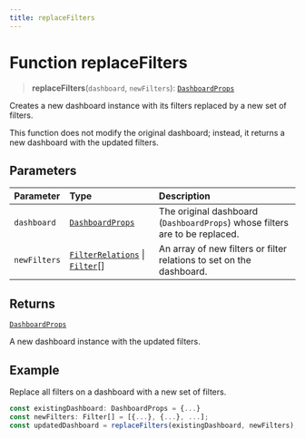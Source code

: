 ```yaml
---
title: replaceFilters
---
```


# Function replaceFilters

> **replaceFilters**(`dashboard`, `newFilters`): [`DashboardProps`](../../../../sdk-ui/interfaces/interface.DashboardProps.md)

Creates a new dashboard instance with its filters replaced by a new set of filters.

This function does not modify the original dashboard; instead, it returns a new dashboard with the updated filters.

## Parameters

| Parameter | Type | Description |
| :------ | :------ | :------ |
| `dashboard` | [`DashboardProps`](../../../../sdk-ui/interfaces/interface.DashboardProps.md) | The original dashboard (`DashboardProps`) whose filters are to be replaced. |
| `newFilters` | [`FilterRelations`](../../../../sdk-data/interfaces/interface.FilterRelations.md) \| [`Filter`](../../../../sdk-data/interfaces/interface.Filter.md)[] | An array of new filters or filter relations to set on the dashboard. |

## Returns

[`DashboardProps`](../../../../sdk-ui/interfaces/interface.DashboardProps.md)

A new dashboard instance with the updated filters.

## Example

Replace all filters on a dashboard with a new set of filters.
```ts
const existingDashboard: DashboardProps = {...}
const newFilters: Filter[] = [{...}, {...}, ...];
const updatedDashboard = replaceFilters(existingDashboard, newFilters);
```
